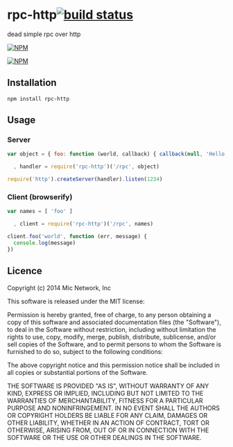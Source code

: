 # rpc-http[![build status](https://secure.travis-ci.org/micnews/rpc-http.svg)](http://travis-ci.org/micnews/rpc-http)

dead simple rpc over http

[![NPM](https://nodei.co/npm/rpc-http.png?downloads&stars)](https://nodei.co/npm/rpc-http/)

[![NPM](https://nodei.co/npm-dl/rpc-http.png)](https://nodei.co/npm/rpc-http/)

## Installation

```
npm install rpc-http
```

## Usage

### Server

```js
var object = { foo: function (world, callback) { callback(null, 'Hello, ' + world) }

  , handler = require('rpc-http')('/rpc', object)

require('http').createServer(handler).listen(1234)
```

### Client (browserify)

```js
var names = [ 'foo' ]

  , client = require('rpc-http')('/rpc', names)

client.foo('world', function (err, message) {
  console.log(message)
})

```

## Licence

Copyright (c) 2014 Mic Network, Inc

This software is released under the MIT license:

Permission is hereby granted, free of charge, to any person obtaining a copy
of this software and associated documentation files (the "Software"), to deal
in the Software without restriction, including without limitation the rights
to use, copy, modify, merge, publish, distribute, sublicense, and/or sell
copies of the Software, and to permit persons to whom the Software is
furnished to do so, subject to the following conditions:

The above copyright notice and this permission notice shall be included in
all copies or substantial portions of the Software.

THE SOFTWARE IS PROVIDED "AS IS", WITHOUT WARRANTY OF ANY KIND, EXPRESS OR
IMPLIED, INCLUDING BUT NOT LIMITED TO THE WARRANTIES OF MERCHANTABILITY,
FITNESS FOR A PARTICULAR PURPOSE AND NONINFRINGEMENT. IN NO EVENT SHALL THE
AUTHORS OR COPYRIGHT HOLDERS BE LIABLE FOR ANY CLAIM, DAMAGES OR OTHER
LIABILITY, WHETHER IN AN ACTION OF CONTRACT, TORT OR OTHERWISE, ARISING FROM,
OUT OF OR IN CONNECTION WITH THE SOFTWARE OR THE USE OR OTHER DEALINGS IN
THE SOFTWARE.
